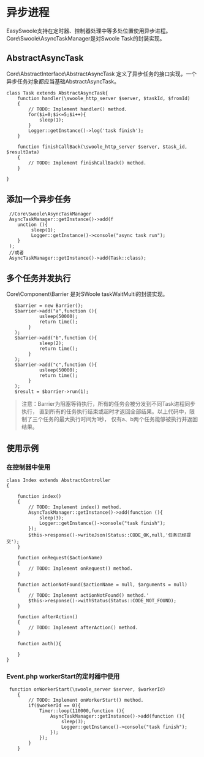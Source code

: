 # 异步进程
EasySwoole支持在定时器、控制器处理中等多处位置使用异步进程。
Core\Swoole\AsyncTaskManager是对Swoole Task的封装实现。
## AbstractAsyncTask
Core\AbstractInterface\AbstractAsyncTask 定义了异步任务的接口实现，一个异步任务对象都应当基础AbstractAsyncTask。
```
class Task extends AbstractAsyncTask{
    function handler(\swoole_http_server $server, $taskId, $fromId)
    {
        // TODO: Implement handler() method.
        for($i=0;$i<=5;$i++){
            sleep(1);
        }
        Logger::getInstance()->log('task finish');   
    }

    function finishCallBack(\swoole_http_server $server, $task_id, $resultData)
    {
        // TODO: Implement finishCallBack() method.
    }

}
```
## 添加一个异步任务
```
 //Core\Swoole\AsyncTaskManager
 AsyncTaskManager::getInstance()->add(f
    unction (){
         sleep(1);
         Logger::getInstance()->console("async task run");
    }
 );
 //或者
 AsyncTaskManager::getInstance()->add(Task::class);
```
## 多个任务并发执行
Core\Component\Barrier 是对SWoole taskWaitMulti的封装实现。
```
   $barrier = new Barrier();
   $barrier->add("a",function (){
            usleep(50000);
            return time();
        }
   );
   $barrier->add("b",function (){
            sleep(2);
            return time();
        }
   );
   $barrier->add("c",function (){
            usleep(50000);
            return time();
        }
   );
   $result = $barrier->run(1);
```
> 注意：Barrier为阻塞等待执行，所有的任务会被分发到不同Task进程同步执行，
直到所有的任务执行结束或超时才返回全部结果。以上代码中，限制了三个任务的最大执行时间为1秒，
仅有a、b两个任务能够被执行并返回结果。

## 使用示例
### 在控制器中使用
```
class Index extends AbstractController
{

    function index()
    {
        // TODO: Implement index() method.
        AsyncTaskManager::getInstance()->add(function (){
            sleep(3);
            Logger::getInstance()->console("task finish");
        });
        $this->response()->writeJson(Status::CODE_OK,null,'任务已经提交');
    }

    function onRequest($actionName)
    {
        // TODO: Implement onRequest() method.
    }

    function actionNotFound($actionName = null, $arguments = null)
    {
        // TODO: Implement actionNotFound() method.'
        $this->response()->withStatus(Status::CODE_NOT_FOUND);
    }

    function afterAction()
    {
        // TODO: Implement afterAction() method.
    }

    function auth(){

    }
}
```

### Event.php workerStart的定时器中使用
```
 function onWorkerStart(\swoole_server $server, $workerId)
    {
        // TODO: Implement onWorkerStart() method.
        if($workerId == 0){
            Timer::loop(110000,function (){
                AsyncTaskManager::getInstance()->add(function (){
                    sleep(3);
                    Logger::getInstance()->console("task finish");
                });
            });
        }
    }
```

<script>
    var _hmt = _hmt || [];
    (function() {
        var hm = document.createElement("script");
        hm.src = "https://hm.baidu.com/hm.js?4c8d895ff3b25bddb6fa4185c8651cc3";
        var s = document.getElementsByTagName("script")[0];
        s.parentNode.insertBefore(hm, s);
    })();
</script>
<script>
(function(){
    var bp = document.createElement('script');
    var curProtocol = window.location.protocol.split(':')[0];
    if (curProtocol === 'https') {
        bp.src = 'https://zz.bdstatic.com/linksubmit/push.js';        
    }
    else {
        bp.src = 'http://push.zhanzhang.baidu.com/push.js';
    }
    var s = document.getElementsByTagName("script")[0];
    s.parentNode.insertBefore(bp, s);
})();
</script>



